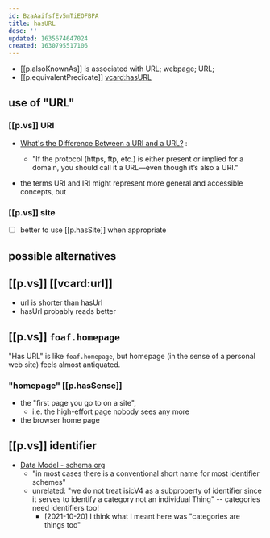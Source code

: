 ```yaml
---
id: BzaAaifsfEv5mTiEOFBPA
title: hasURL
desc: ''
updated: 1635674647024
created: 1630795517106
---
```


- [[p.alsoKnownAs]] is associated with URL; webpage; URL;
- [[p.equivalentPredicate]] [vcard:hasURL](http://www.w3.org/2006/vcard/ns#hasURL)

## use of "URL"

### [[p.vs]] URI

- [What's the Difference Between a URI and a URL?](https://danielmiessler.com/study/difference-between-uri-url/) :
  - "If the protocol (https, ftp, etc.) is either present or implied for a domain, you should call it a URL—even though it’s also a URI."

- the terms URI and IRI might represent more general and accessible concepts, but

### [[p.vs]] site

- [ ] better to use [[p.hasSite]] when appropriate

## possible alternatives

## [[p.vs]] [[vcard:url]]

- url is shorter than hasUrl
- hasUrl probably reads better

## [[p.vs]] `foaf.homepage` 

"Has URL" is like `foaf.homepage`, but homepage (in the sense of a personal web site) feels almost antiquated. 

### "homepage" [[p.hasSense]] 

- the "first page you go to on a site",
  - i.e. the high-effort page nobody sees any more
- the browser home page

##  [[p.vs]] identifier

- [Data Model - schema.org](https://schema.org/docs/datamodel.html#identifierBg)
  - "in most cases there is a conventional short name for most identifier schemes"
  - unrelated: "we do not treat isicV4 as a subproperty of identifier since it serves to identify a category not an individual Thing" -- categories need identifiers too!
    - [2021-10-20] I think what I meant here was "categories are things too"





